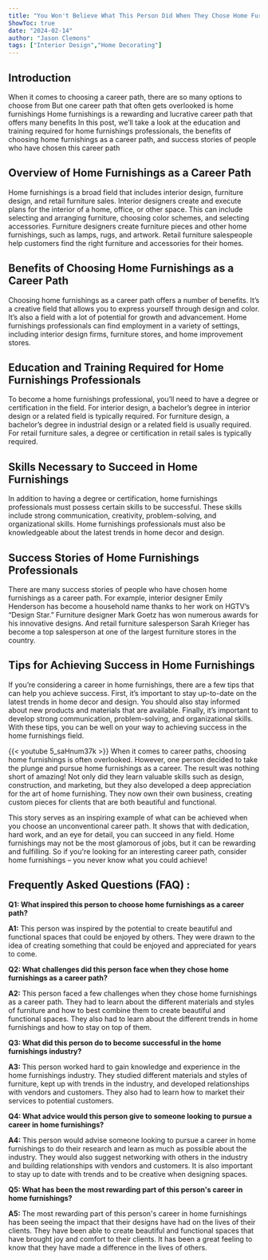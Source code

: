 ```yaml
---
title: "You Won't Believe What This Person Did When They Chose Home Furnishings as a Career Path!"
ShowToc: true 
date: "2024-02-14"
author: "Jason Clemons" 
tags: ["Interior Design","Home Decorating"]
---
```

## Introduction

When it comes to choosing a career path, there are so many options to choose from But one career path that often gets overlooked is home furnishings Home furnishings is a rewarding and lucrative career path that offers many benefits In this post, we’ll take a look at the education and training required for home furnishings professionals, the benefits of choosing home furnishings as a career path, and success stories of people who have chosen this career path 

## Overview of Home Furnishings as a Career Path

Home furnishings is a broad field that includes interior design, furniture design, and retail furniture sales. Interior designers create and execute plans for the interior of a home, office, or other space. This can include selecting and arranging furniture, choosing color schemes, and selecting accessories. Furniture designers create furniture pieces and other home furnishings, such as lamps, rugs, and artwork. Retail furniture salespeople help customers find the right furniture and accessories for their homes.

## Benefits of Choosing Home Furnishings as a Career Path

Choosing home furnishings as a career path offers a number of benefits. It’s a creative field that allows you to express yourself through design and color. It’s also a field with a lot of potential for growth and advancement. Home furnishings professionals can find employment in a variety of settings, including interior design firms, furniture stores, and home improvement stores.

## Education and Training Required for Home Furnishings Professionals

To become a home furnishings professional, you’ll need to have a degree or certification in the field. For interior design, a bachelor’s degree in interior design or a related field is typically required. For furniture design, a bachelor’s degree in industrial design or a related field is usually required. For retail furniture sales, a degree or certification in retail sales is typically required.

## Skills Necessary to Succeed in Home Furnishings

In addition to having a degree or certification, home furnishings professionals must possess certain skills to be successful. These skills include strong communication, creativity, problem-solving, and organizational skills. Home furnishings professionals must also be knowledgeable about the latest trends in home decor and design.

## Success Stories of Home Furnishings Professionals

There are many success stories of people who have chosen home furnishings as a career path. For example, interior designer Emily Henderson has become a household name thanks to her work on HGTV’s “Design Star.” Furniture designer Mark Goetz has won numerous awards for his innovative designs. And retail furniture salesperson Sarah Krieger has become a top salesperson at one of the largest furniture stores in the country.

## Tips for Achieving Success in Home Furnishings

If you’re considering a career in home furnishings, there are a few tips that can help you achieve success. First, it’s important to stay up-to-date on the latest trends in home decor and design. You should also stay informed about new products and materials that are available. Finally, it’s important to develop strong communication, problem-solving, and organizational skills. With these tips, you can be well on your way to achieving success in the home furnishings field.

{{< youtube 5_saHnum37k >}} 
When it comes to career paths, choosing home furnishings is often overlooked. However, one person decided to take the plunge and pursue home furnishings as a career. The result was nothing short of amazing! Not only did they learn valuable skills such as design, construction, and marketing, but they also developed a deep appreciation for the art of home furnishing. They now own their own business, creating custom pieces for clients that are both beautiful and functional.

This story serves as an inspiring example of what can be achieved when you choose an unconventional career path. It shows that with dedication, hard work, and an eye for detail, you can succeed in any field. Home furnishings may not be the most glamorous of jobs, but it can be rewarding and fulfilling. So if you're looking for an interesting career path, consider home furnishings – you never know what you could achieve!

## Frequently Asked Questions (FAQ) :
**Q1: What inspired this person to choose home furnishings as a career path?**

**A1:** This person was inspired by the potential to create beautiful and functional spaces that could be enjoyed by others. They were drawn to the idea of creating something that could be enjoyed and appreciated for years to come.

**Q2: What challenges did this person face when they chose home furnishings as a career path?**

**A2:** This person faced a few challenges when they chose home furnishings as a career path. They had to learn about the different materials and styles of furniture and how to best combine them to create beautiful and functional spaces. They also had to learn about the different trends in home furnishings and how to stay on top of them.

**Q3: What did this person do to become successful in the home furnishings industry?**

**A3:** This person worked hard to gain knowledge and experience in the home furnishings industry. They studied different materials and styles of furniture, kept up with trends in the industry, and developed relationships with vendors and customers. They also had to learn how to market their services to potential customers.

**Q4: What advice would this person give to someone looking to pursue a career in home furnishings?**

**A4:** This person would advise someone looking to pursue a career in home furnishings to do their research and learn as much as possible about the industry. They would also suggest networking with others in the industry and building relationships with vendors and customers. It is also important to stay up to date with trends and to be creative when designing spaces.

**Q5: What has been the most rewarding part of this person's career in home furnishings?**

**A5:** The most rewarding part of this person's career in home furnishings has been seeing the impact that their designs have had on the lives of their clients. They have been able to create beautiful and functional spaces that have brought joy and comfort to their clients. It has been a great feeling to know that they have made a difference in the lives of others.



